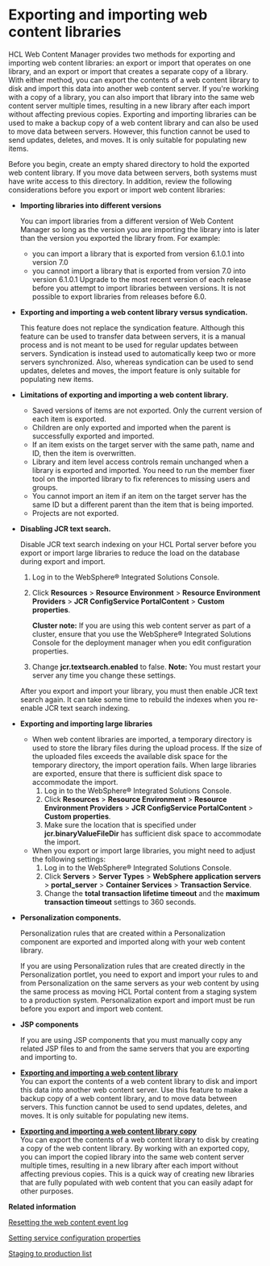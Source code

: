 # Exporting and importing web content libraries

HCL Web Content Manager provides two methods for exporting and importing web content libraries: an export or import that operates on one library, and an export or import that creates a separate copy of a library. With either method, you can export the contents of a web content library to disk and import this data into another web content server. If you're working with a copy of a library, you can also import that library into the same web content server multiple times, resulting in a new library after each import without affecting previous copies. Exporting and importing libraries can be used to make a backup copy of a web content library and can also be used to move data between servers. However, this function cannot be used to send updates, deletes, and moves. It is only suitable for populating new items.

Before you begin, create an empty shared directory to hold the exported web content library. If you move data between servers, both systems must have write access to this directory. In addition, review the following considerations before you export or import web content libraries:

-   **Importing libraries into different versions**

    You can import libraries from a different version of Web Content Manager so long as the version you are importing the library into is later than the version you exported the library from. For example:

    -   you can import a library that is exported from version 6.1.0.1 into version 7.0
    -   you cannot import a library that is exported from version 7.0 into version 6.1.0.1
    Upgrade to the most recent version of each release before you attempt to import libraries between versions. It is not possible to export libraries from releases before 6.0.

-   **Exporting and importing a web content library versus syndication.**

    This feature does not replace the syndication feature. Although this feature can be used to transfer data between servers, it is a manual process and is not meant to be used for regular updates between servers. Syndication is instead used to automatically keep two or more servers synchronized. Also, whereas syndication can be used to send updates, deletes and moves, the import feature is only suitable for populating new items.

-   **Limitations of exporting and importing a web content library.**

    -   Saved versions of items are not exported. Only the current version of each item is exported.
    -   Children are only exported and imported when the parent is successfully exported and imported.
    -   If an item exists on the target server with the same path, name and ID, then the item is overwritten.
    -   Library and item level access controls remain unchanged when a library is exported and imported. You need to run the member fixer tool on the imported library to fix references to missing users and groups.
    -   You cannot import an item if an item on the target server has the same ID but a different parent than the item that is being imported.
    -   Projects are not exported.
-   **Disabling JCR text search.**

    Disable JCR text search indexing on your HCL Portal server before you export or import large libraries to reduce the load on the database during export and import.

    1.  Log in to the WebSphere® Integrated Solutions Console.
    2.  Click **Resources** \> **Resource Environment** \> **Resource Environment Providers** \> **JCR ConfigService PortalContent** \> **Custom properties**.

        **Cluster note:** If you are using this web content server as part of a cluster, ensure that you use the WebSphere® Integrated Solutions Console for the deployment manager when you edit configuration properties.

    3.  Change **jcr.textsearch.enabled** to false.
    **Note:** You must restart your server any time you change these settings.

    After you export and import your library, you must then enable JCR text search again. It can take some time to rebuild the indexes when you re-enable JCR text search indexing.

-   **Exporting and importing large libraries**

    -   When web content libraries are imported, a temporary directory is used to store the library files during the upload process. If the size of the uploaded files exceeds the available disk space for the temporary directory, the import operation fails. When large libraries are exported, ensure that there is sufficient disk space to accommodate the import.
        1.  Log in to the WebSphere® Integrated Solutions Console.
        2.  Click **Resources** \> **Resource Environment** \> **Resource Environment Providers** \> **JCR ConfigService PortalContent** \> **Custom properties**.
        3.  Make sure the location that is specified under **jcr.binaryValueFileDir** has sufficient disk space to accommodate the import.
    -   When you export or import large libraries, you might need to adjust the following settings:
        1.  Log in to the WebSphere® Integrated Solutions Console.
        2.  Click **Servers** \> **Server Types** \> **WebSphere application servers** \> **portal\_server** \> **Container Services** \> **Transaction Service**.
        3.  Change the **total transaction lifetime timeout** and the **maximum transaction timeout** settings to 360 seconds.
-   **Personalization components.**

    Personalization rules that are created within a Personalization component are exported and imported along with your web content library.

    If you are using Personalization rules that are created directly in the Personalization portlet, you need to export and import your rules to and from Personalization on the same servers as your web content by using the same process as moving HCL Portal content from a staging system to a production system. Personalization export and import must be run before you export and import web content.

-   **JSP components**

    If you are using JSP components that you must manually copy any related JSP files to and from the same servers that you are exporting and importing to.


-   **[Exporting and importing a web content library](../wcm/wcm_config_wcmlibrary_export.md)**  
You can export the contents of a web content library to disk and import this data into another web content server. Use this feature to make a backup copy of a web content library, and to move data between servers. This function cannot be used to send updates, deletes, and moves. It is only suitable for populating new items.
-   **[Exporting and importing a web content library copy](../wcm/wcm_config_wcmlibrary_exportcopy.md)**  
You can export the contents of a web content library to disk by creating a copy of the web content library. By working with an exported copy, you can import the copied library into the same web content server multiple times, resulting in a new library after each import without affecting previous copies. This is a quick way of creating new libraries that are fully populated with web content that you can easily adapt for other purposes.


**Related information**  


[Resetting the web content event log](../wcm/wcm_config_reset_event_log.md)

[Setting service configuration properties](../admin-system/adsetcfg.md)

[Staging to production list](../deploy/dep_stage_check.md)

